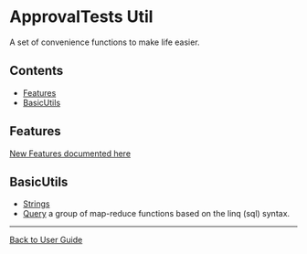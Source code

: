 <a id="top"></a>

# ApprovalTests Util
A set of convenience functions to make life easier.

<!-- toc -->
## Contents

  * [Features](#features)
  * [BasicUtils](#basicutils)<!-- endToc -->

## Features
[New Features documented here](Features.md#top)

## BasicUtils

* [Strings](StringUtils.md#top)
* [Query](Queryable.md#top) a group of map-reduce functions based on the linq (sql) syntax.

---

[Back to User Guide](README.md#top)
